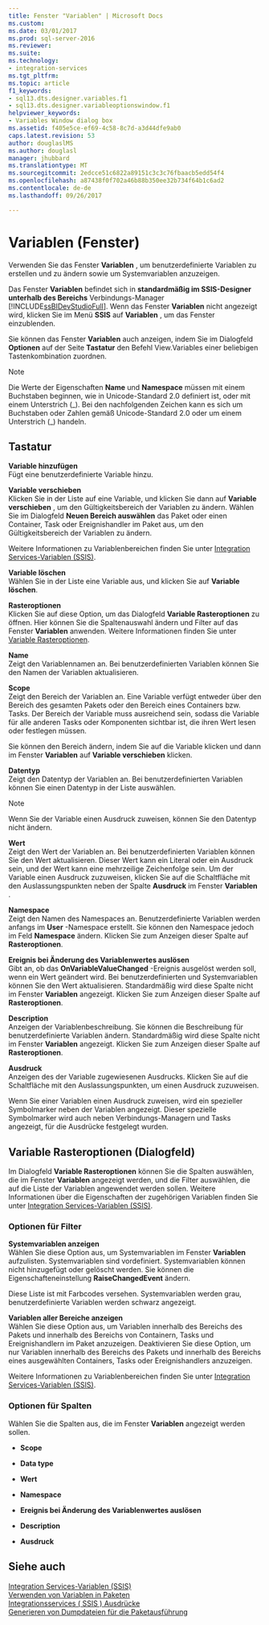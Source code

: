 ```yaml
---
title: Fenster "Variablen" | Microsoft Docs
ms.custom: 
ms.date: 03/01/2017
ms.prod: sql-server-2016
ms.reviewer: 
ms.suite: 
ms.technology:
- integration-services
ms.tgt_pltfrm: 
ms.topic: article
f1_keywords:
- sql13.dts.designer.variables.f1
- sql13.dts.designer.variableoptionswindow.f1
helpviewer_keywords:
- Variables Window dialog box
ms.assetid: f405e5ce-ef69-4c58-8c7d-a3d44dfe9ab0
caps.latest.revision: 53
author: douglaslMS
ms.author: douglasl
manager: jhubbard
ms.translationtype: MT
ms.sourcegitcommit: 2edcce51c6822a89151c3c3c76fbaacb5edd54f4
ms.openlocfilehash: a87438f0f702a46b88b350ee32b734f64b1c6ad2
ms.contentlocale: de-de
ms.lasthandoff: 09/26/2017

---
```

# <a name="variables-window"></a>Variablen (Fenster)
  Verwenden Sie das Fenster **Variablen** , um benutzerdefinierte Variablen zu erstellen und zu ändern sowie um Systemvariablen anzuzeigen.  
  
 Das Fenster **Variablen** befindet sich in **standardmäßig im SSIS-Designer unterhalb des Bereichs** Verbindungs-Manager [!INCLUDE[ssBIDevStudioFull](../includes/ssbidevstudiofull-md.md)]. Wenn das Fenster **Variablen** nicht angezeigt wird, klicken Sie im Menü **SSIS** auf **Variablen** , um das Fenster einzublenden.  
  
 Sie können das Fenster **Variablen** auch anzeigen, indem Sie im Dialogfeld **Optionen** auf der Seite **Tastatur** den Befehl View.Variables einer beliebigen Tastenkombination zuordnen.  
  
> [!NOTE]  
>  Die Werte der Eigenschaften **Name** und **Namespace** müssen mit einem Buchstaben beginnen, wie in Unicode-Standard 2.0 definiert ist, oder mit einem Unterstrich (_). Bei den nachfolgenden Zeichen kann es sich um Buchstaben oder Zahlen gemäß Unicode-Standard 2.0 oder um einem Unterstrich (\_) handeln.  
  
## <a name="options"></a>Tastatur  
 **Variable hinzufügen**  
 Fügt eine benutzerdefinierte Variable hinzu.  
  
 **Variable verschieben**  
 Klicken Sie in der Liste auf eine Variable, und klicken Sie dann auf **Variable verschieben** , um den Gültigkeitsbereich der Variablen zu ändern. Wählen Sie im Dialogfeld **Neuen Bereich auswählen** das Paket oder einen Container, Task oder Ereignishandler im Paket aus, um den Gültigkeitsbereich der Variablen zu ändern.  
  
 Weitere Informationen zu Variablenbereichen finden Sie unter [Integration Services-Variablen &#40;SSIS&#41;](../integration-services/integration-services-ssis-variables.md).  
  
 **Variable löschen**  
 Wählen Sie in der Liste eine Variable aus, und klicken Sie auf **Variable löschen**.  
  
 **Rasteroptionen**  
 Klicken Sie auf diese Option, um das Dialogfeld **Variable Rasteroptionen** zu öffnen. Hier können Sie die Spaltenauswahl ändern und Filter auf das Fenster **Variablen** anwenden. Weitere Informationen finden Sie unter [Variable Rasteroptionen](../integration-services/variable-grid-options.md).  
  
 **Name**  
 Zeigt den Variablennamen an. Bei benutzerdefinierten Variablen können Sie den Namen der Variablen aktualisieren.  
  
 **Scope**  
 Zeigt den Bereich der Variablen an. Eine Variable verfügt entweder über den Bereich des gesamten Pakets oder den Bereich eines Containers bzw. Tasks. Der Bereich der Variable muss ausreichend sein, sodass die Variable für alle anderen Tasks oder Komponenten sichtbar ist, die ihren Wert lesen oder festlegen müssen.  
  
 Sie können den Bereich ändern, indem Sie auf die Variable klicken und dann im Fenster **Variablen** auf **Variable verschieben** klicken.  
  
 **Datentyp**  
 Zeigt den Datentyp der Variablen an. Bei benutzerdefinierten Variablen können Sie einen Datentyp in der Liste auswählen.  
  
> [!NOTE]  
>  Wenn Sie der Variable einen Ausdruck zuweisen, können Sie den Datentyp nicht ändern.  
  
 **Wert**  
 Zeigt den Wert der Variablen an. Bei benutzerdefinierten Variablen können Sie den Wert aktualisieren. Dieser Wert kann ein Literal oder ein Ausdruck sein, und der Wert kann eine mehrzeilige Zeichenfolge sein. Um der Variable einen Ausdruck zuzuweisen, klicken Sie auf die Schaltfläche mit den Auslassungspunkten neben der Spalte **Ausdruck** im Fenster **Variablen** .  
  
 **Namespace**  
 Zeigt den Namen des Namespaces an. Benutzerdefinierte Variablen werden anfangs im **User** -Namespace erstellt. Sie können den Namespace jedoch im Feld **Namespace** ändern. Klicken Sie zum Anzeigen dieser Spalte auf **Rasteroptionen**.  
  
 **Ereignis bei Änderung des Variablenwertes auslösen**  
 Gibt an, ob das **OnVariableValueChanged** -Ereignis ausgelöst werden soll, wenn ein Wert geändert wird. Bei benutzerdefinierten und Systemvariablen können Sie den Wert aktualisieren. Standardmäßig wird diese Spalte nicht im Fenster **Variablen** angezeigt. Klicken Sie zum Anzeigen dieser Spalte auf **Rasteroptionen**.  
  
 **Description**  
 Anzeigen der Variablenbeschreibung. Sie können die Beschreibung für benutzerdefinierte Variablen ändern. Standardmäßig wird diese Spalte nicht im Fenster **Variablen** angezeigt. Klicken Sie zum Anzeigen dieser Spalte auf **Rasteroptionen**.  
  
 **Ausdruck**  
 Anzeigen des der Variable zugewiesenen Ausdrucks. Klicken Sie auf die Schaltfläche mit den Auslassungspunkten, um einen Ausdruck zuzuweisen.  
  
 Wenn Sie einer Variablen einen Ausdruck zuweisen, wird ein spezieller Symbolmarker neben der Variablen angezeigt. Dieser spezielle Symbolmarker wird auch neben Verbindungs-Managern und Tasks angezeigt, für die Ausdrücke festgelegt wurden.  

## <a name="variable-grid-options-dialog-box"></a>Variable Rasteroptionen (Dialogfeld)
 Im Dialogfeld **Variable Rasteroptionen** können Sie die Spalten auswählen, die im Fenster **Variablen** angezeigt werden, und die Filter auswählen, die auf die Liste der Variablen angewendet werden sollen. Weitere Informationen über die Eigenschaften der zugehörigen Variablen finden Sie unter [Integration Services-Variablen &#40;SSIS&#41;](../integration-services/integration-services-ssis-variables.md).  
  
### <a name="options-for-filter"></a>Optionen für Filter  
 **Systemvariablen anzeigen**  
 Wählen Sie diese Option aus, um Systemvariablen im Fenster **Variablen** aufzulisten. Systemvariablen sind vordefiniert. Systemvariablen können nicht hinzugefügt oder gelöscht werden. Sie können die Eigenschafteneinstellung **RaiseChangedEvent** ändern.  
  
 Diese Liste ist mit Farbcodes versehen. Systemvariablen werden grau, benutzerdefinierte Variablen werden schwarz angezeigt.  
  
 **Variablen aller Bereiche anzeigen**  
 Wählen Sie diese Option aus, um Variablen innerhalb des Bereichs des Pakets und innerhalb des Bereichs von Containern, Tasks und Ereignishandlern im Paket anzuzeigen. Deaktivieren Sie diese Option, um nur Variablen innerhalb des Bereichs des Pakets und innerhalb des Bereichs eines ausgewählten Containers, Tasks oder Ereignishandlers anzuzeigen.  
  
 Weitere Informationen zu Variablenbereichen finden Sie unter [Integration Services-Variablen &#40;SSIS&#41;](../integration-services/integration-services-ssis-variables.md).  
  
### <a name="options-for-columns"></a>Optionen für Spalten  
 Wählen Sie die Spalten aus, die im Fenster **Variablen** angezeigt werden sollen.  
  
-   **Scope**  
  
-   **Data type**  
  
-   **Wert**  
  
-   **Namespace**  
  
-   **Ereignis bei Änderung des Variablenwertes auslösen**  
  
-   **Description**  
  
-   **Ausdruck**  
  
## <a name="see-also"></a>Siehe auch  
 [Integration Services-Variablen &#40;SSIS&#41;](../integration-services/integration-services-ssis-variables.md)   
 [Verwenden von Variablen in Paketen](http://msdn.microsoft.com/library/7742e92d-46c5-4cc4-b9a3-45b688ddb787)   
 [Integrationsservices &#40; SSIS &#41; Ausdrücke](../integration-services/expressions/integration-services-ssis-expressions.md)   
 [Generieren von Dumpdateien für die Paketausführung](../integration-services/troubleshooting/generating-dump-files-for-package-execution.md)  
  
  
